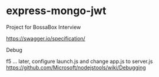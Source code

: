 # express-mongo-jwt
Project for BossaBox Interview


https://swagger.io/specification/



Debug

f5 ... later, configure launch.js and change app.js to server.js
https://github.com/Microsoft/nodejstools/wiki/Debugging